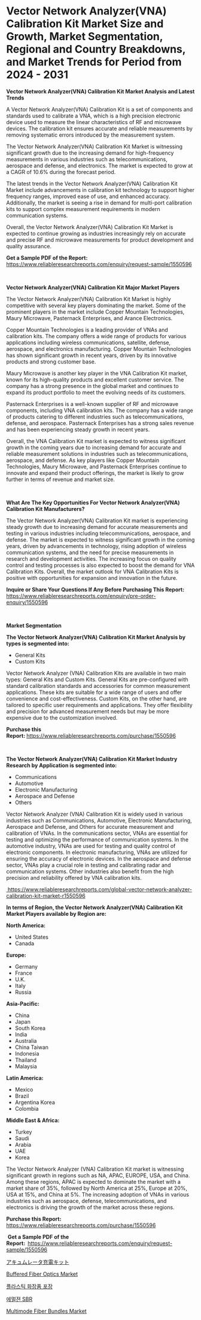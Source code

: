 <p><h1>Vector Network Analyzer(VNA) Calibration Kit Market Size and Growth, Market Segmentation, Regional and Country Breakdowns, and Market Trends for Period from 2024 -  2031</h1></p><p><strong>Vector Network Analyzer(VNA) Calibration Kit Market Analysis and Latest Trends</strong></p>
<p><p>A Vector Network Analyzer(VNA) Calibration Kit is a set of components and standards used to calibrate a VNA, which is a high precision electronic device used to measure the linear characteristics of RF and microwave devices. The calibration kit ensures accurate and reliable measurements by removing systematic errors introduced by the measurement system.</p><p>The Vector Network Analyzer(VNA) Calibration Kit Market is witnessing significant growth due to the increasing demand for high-frequency measurements in various industries such as telecommunications, aerospace and defense, and electronics. The market is expected to grow at a CAGR of 10.6% during the forecast period.</p><p>The latest trends in the Vector Network Analyzer(VNA) Calibration Kit Market include advancements in calibration kit technology to support higher frequency ranges, improved ease of use, and enhanced accuracy. Additionally, the market is seeing a rise in demand for multi-port calibration kits to support complex measurement requirements in modern communication systems.</p><p>Overall, the Vector Network Analyzer(VNA) Calibration Kit Market is expected to continue growing as industries increasingly rely on accurate and precise RF and microwave measurements for product development and quality assurance.</p></p>
<p><strong>Get a Sample PDF of the Report:&nbsp;</strong> <a href="https://www.reliableresearchreports.com/enquiry/request-sample/1550596">https://www.reliableresearchreports.com/enquiry/request-sample/1550596</a></p>
<p>&nbsp;</p>
<p><strong>Vector Network Analyzer(VNA) Calibration Kit Major Market Players</strong></p>
<p><p>The Vector Network Analyzer(VNA) Calibration Kit Market is highly competitive with several key players dominating the market. Some of the prominent players in the market include Copper Mountain Technologies, Maury Microwave, Pasternack Enterprises, and Arance Electronics.</p><p>Copper Mountain Technologies is a leading provider of VNAs and calibration kits. The company offers a wide range of products for various applications including wireless communications, satellite, defense, aerospace, and electronics manufacturing. Copper Mountain Technologies has shown significant growth in recent years, driven by its innovative products and strong customer base.</p><p>Maury Microwave is another key player in the VNA Calibration Kit market, known for its high-quality products and excellent customer service. The company has a strong presence in the global market and continues to expand its product portfolio to meet the evolving needs of its customers.</p><p>Pasternack Enterprises is a well-known supplier of RF and microwave components, including VNA calibration kits. The company has a wide range of products catering to different industries such as telecommunications, defense, and aerospace. Pasternack Enterprises has a strong sales revenue and has been experiencing steady growth in recent years.</p><p>Overall, the VNA Calibration Kit market is expected to witness significant growth in the coming years due to increasing demand for accurate and reliable measurement solutions in industries such as telecommunications, aerospace, and defense. As key players like Copper Mountain Technologies, Maury Microwave, and Pasternack Enterprises continue to innovate and expand their product offerings, the market is likely to grow further in terms of revenue and market size.</p></p>
<p>&nbsp;</p>
<p><strong>What Are The Key Opportunities For Vector Network Analyzer(VNA) Calibration Kit Manufacturers?</strong></p>
<p><p>The Vector Network Analyzer(VNA) Calibration Kit market is experiencing steady growth due to increasing demand for accurate measurements and testing in various industries including telecommunications, aerospace, and defense. The market is expected to witness significant growth in the coming years, driven by advancements in technology, rising adoption of wireless communication systems, and the need for precise measurements in research and development activities. The increasing focus on quality control and testing processes is also expected to boost the demand for VNA Calibration Kits. Overall, the market outlook for VNA Calibration Kits is positive with opportunities for expansion and innovation in the future.</p></p>
<p><strong>Inquire or Share Your Questions If Any Before Purchasing This Report:</strong> <a href="https://www.reliableresearchreports.com/enquiry/pre-order-enquiry/1550596">https://www.reliableresearchreports.com/enquiry/pre-order-enquiry/1550596</a></p>
<p>&nbsp;</p>
<p><strong>Market Segmentation</strong></p>
<p><strong>The Vector Network Analyzer(VNA) Calibration Kit Market Analysis by types is segmented into:</strong></p>
<p><ul><li>General Kits</li><li>Custom Kits</li></ul></p>
<p><p>Vector Network Analyzer (VNA) Calibration Kits are available in two main types: General Kits and Custom Kits. General Kits are pre-configured with standard calibration standards and accessories for common measurement applications. These kits are suitable for a wide range of users and offer convenience and cost-effectiveness. Custom Kits, on the other hand, are tailored to specific user requirements and applications. They offer flexibility and precision for advanced measurement needs but may be more expensive due to the customization involved.</p></p>
<p><strong>Purchase this Report:&nbsp;</strong><a href="https://www.reliableresearchreports.com/purchase/1550596">https://www.reliableresearchreports.com/purchase/1550596</a></p>
<p>&nbsp;</p>
<p><strong>The Vector Network Analyzer(VNA) Calibration Kit Market Industry Research by Application is segmented into:</strong></p>
<p><ul><li>Communications</li><li>Automotive</li><li>Electronic Manufacturing</li><li>Aerospace and Defense</li><li>Others</li></ul></p>
<p><p>Vector Network Analyzer (VNA) Calibration Kit is widely used in various industries such as Communications, Automotive, Electronic Manufacturing, Aerospace and Defense, and Others for accurate measurement and calibration of VNAs. In the communications sector, VNAs are essential for testing and optimizing the performance of communication systems. In the automotive industry, VNAs are used for testing and quality control of electronic components. In electronic manufacturing, VNAs are utilized for ensuring the accuracy of electronic devices. In the aerospace and defense sector, VNAs play a crucial role in testing and calibrating radar and communication systems. Other industries also benefit from the high precision and reliability offered by VNA calibration kits.</p></p>
<p><a href="https://www.reliableresearchreports.com/global-vector-network-analyzer-calibration-kit-market-r1550596">&nbsp;https://www.reliableresearchreports.com/global-vector-network-analyzer-calibration-kit-market-r1550596</a></p>
<p><strong>In terms of Region, the Vector Network Analyzer(VNA) Calibration Kit Market Players available by Region are:</strong></p>
<p>
    <p> <strong> North America: </strong>
        <ul>
            <li>United States</li>
            <li>Canada</li>
        </ul>
        </p> 
    <p> <strong> Europe: </strong>
        <ul>
            <li>Germany</li>
            <li>France</li>
            <li>U.K.</li>
            <li>Italy</li>
            <li>Russia</li>
        </ul>
        </p> 
    <p> <strong> Asia-Pacific: </strong>
        <ul>
            <li>China</li>
            <li>Japan</li>
            <li>South Korea</li>
            <li>India</li>
            <li>Australia</li>
            <li>China Taiwan</li>
            <li>Indonesia</li>
            <li>Thailand</li>
            <li>Malaysia</li>
        </ul>
        </p> 
    <p> <strong> Latin America: </strong>
        <ul>
            <li>Mexico</li>
            <li>Brazil</li>
            <li>Argentina Korea</li>
            <li>Colombia</li>
        </ul>
        </p> 
    <p> <strong> Middle East & Africa: </strong>
        <ul>
            <li>Turkey</li>
            <li>Saudi</li>
            <li>Arabia</li>
            <li>UAE</li>
            <li>Korea</li>
        </ul>
    </p>
    </p>
<p><p>The Vector Network Analyzer (VNA) Calibration Kit market is witnessing significant growth in regions such as NA, APAC, EUROPE, USA, and China. Among these regions, APAC is expected to dominate the market with a market share of 35%, followed by North America at 25%, Europe at 20%, USA at 15%, and China at 5%. The increasing adoption of VNAs in various industries such as aerospace, defense, telecommunications, and electronics is driving the growth of the market across these regions.</p></p>
<p><strong>Purchase this Report: </strong><a href="https://www.reliableresearchreports.com/purchase/1550596">https://www.reliableresearchreports.com/purchase/1550596</a></p>
<p>&nbsp;<strong>Get a Sample PDF of the Report:&nbsp;&nbsp;</strong><a href="https://www.reliableresearchreports.com/enquiry/request-sample/1550596">https://www.reliableresearchreports.com/enquiry/request-sample/1550596</a></p>
<p><strong></strong></p>
<p><p><a href="https://medium.com/@bulahhamill28/%E3%82%A2%E3%82%AD%E3%83%A5%E3%83%A0%E3%83%AC%E3%83%BC%E3%82%BF%E5%85%85%E9%9B%BB%E3%82%AD%E3%83%83%E3%83%88%E5%B8%82%E5%A0%B4%E8%A6%8F%E6%A8%A1-cagr-%E5%8B%95%E5%90%91-2024%E5%B9%B4-2030%E5%B9%B4-a98f4ed45017">アキュムレータ充電キット</a></p><p><a href="https://github.com/wusalecollins540tpqoz/Market-Research-Report-List-1/blob/main/buffered-fiber-optics-market.md">Buffered Fiber Optics Market</a></p><p><a href="https://github.com/Maeennan456456/Market-Research-Report-List-1/blob/main/694441418763.md">플라스틱 화장품 포장</a></p><p><a href="https://github.com/royErdmtyan906778/Market-Research-Report-List-1/blob/main/977961018764.md">에멀젼 SBR</a></p><p><a href="https://github.com/pjcfca/Market-Research-Report-List-2/blob/main/multimode-fiber-bundles-market.md">Multimode Fiber Bundles Market</a></p></p>